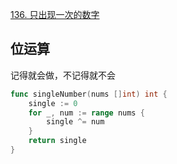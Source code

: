 [136. 只出现一次的数字](https://leetcode.cn/problems/single-number/)

## 位运算

记得就会做，不记得就不会

```go
func singleNumber(nums []int) int {
    single := 0
    for _, num := range nums {
        single ^= num
    }
    return single
}
```

